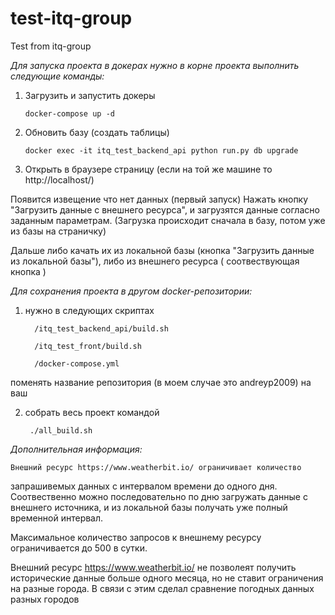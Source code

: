 # test-itq-group
Test from itq-group


<i>Для запуска проекта в докерах нужно в корне проекта выполнить следующие команды:</i>

1) Загрузить и запустить докеры

       docker-compose up -d

2) Обновить базу (создать таблицы)

       docker exec -it itq_test_backend_api python run.py db upgrade

3) Открыть в браузере страницу (если на той же машине то http://localhost/)

  Появится извещение что нет данных (первый запуск)
  Нажать кнопку "Загрузить данные с внешнего ресурса", и загрузятся данные согласно заданным параметрам.
  (Загрузка происходит сначала в базу, потом уже из базы на страничку)

  Дальше либо качать их из локальной базы (кнопка "Загрузить данные из локальной базы"), либо из внешнего ресурса ( соотвествующая кнопка )


<i>Для сохранения проекта в другом docker-репозитории:</i>

1) нужно в следующих скриптах

         /itq_test_backend_api/build.sh

         /itq_test_front/build.sh

         /docker-compose.yml

поменять название репозитория (в моем случае это andreyp2009) на ваш

2) собрать весь проект командой

        ./all_build.sh


<i>Дополнительная информация:</i>

    Внешний ресурс https://www.weatherbit.io/ ограничивает количество
 запрашивемых данных с интервалом времени до одного дня.
 Соотвественно можно последовательно по дню загружать данные с внешнего источника, и из локальной базы получать уже полный временной интервал.

 Максимальное количество запросов к внешнему ресурсу ограничивается до 500 в сутки.

 Внешний ресурс https://www.weatherbit.io/ не позволеят получить исторические данные больше одного месяца, но не ставит ограничения на разные города. В связи с этим сделал сравнение погодных данных разных городов
